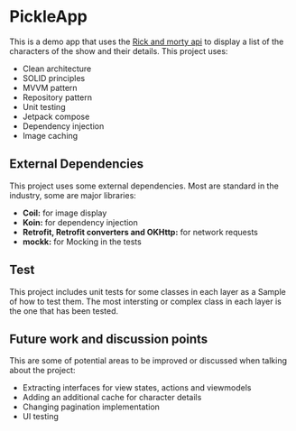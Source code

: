 # PickleApp
This is a demo app that uses the  [Rick and morty api](https://rickandmortyapi.com/) to display a list of the characters of the show and their details.
This project uses:
- Clean architecture
- SOLID principles
- MVVM pattern 
- Repository pattern
- Unit testing
- Jetpack compose
- Dependency injection
- Image caching

## External Dependencies
This project uses some external dependencies. Most are standard in the industry, some are major libraries:
- **Coil:** for image display
- **Koin:** for dependency injection
- **Retrofit, Retrofit converters and OKHttp:** for network requests
- **mockk:** for Mocking in the tests

## Test
This project includes unit tests for some classes in each layer as a Sample of how to test them. The most intersting or complex class in each layer is the one that has been tested.

## Future work and discussion points
This are some of potential areas to be improved or discussed when talking about the project:
- Extracting interfaces for view states, actions and viewmodels
- Adding an additional cache for character details
- Changing pagination implementation
- UI testing

